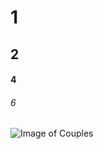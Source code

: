 # 1
## 2
#### 4
###### 6
![Image of Couples](https://play-lh.googleusercontent.com/1S-8M0XZYOttOJn0tv0Esb6gLdtGqsAyJxU0uOdcZJPepIpAXoE6VCvqO5d3JFsCNg)
